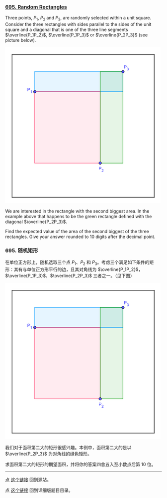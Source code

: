 ### [695. Random Rectangles](https://projecteuler.net/problem=695)

Three points, $P_1$, $P_2$ and $P_3$, are randomly selected within a unit square. Consider the three rectangles with sides parallel to the sides of the unit square and a diagonal that is one of the three line segments $\overline{P_1P_2}$, $\overline{P_1P_3}$ or $\overline{P_2P_3}$ (see picture below).

![](images/p695_randrect.png)

We are interested in the rectangle with the second biggest area. In the example above that happens to be the green rectangle defined with the diagonal $\overline{P_2P_3}$.

Find the expected value of the area of the second biggest of the three rectangles. Give your answer rounded to 10 digits after the decimal point.

### 695. 随机矩形

在单位正方形上，随机选取三个点 $P_1$、$P_2$ 和 $P_3$。考虑三个满足如下条件的矩形：其有与单位正方形平行的边，且其对角线为 $\overline{P_1P_2}$，$\overline{P_1P_3}$，$\overline{P_2P_3}$ 三者之一。（见下图）

![](images/p695_randrect.png)

我们对于面积第二大的矩形很感兴趣。本例中，面积第二大的是以 $\overline{P_2P_3}$ 为对角线的绿色矩形。

求面积第二大的矩形的期望面积，并将你的答案四舍五入至小数点后第 10 位。

---

点 [这个链接](https://fsy-juruo.github.io/pe-chinese-translation/) 回到源站。

点 [这个链接](https://fsy-juruo.github.io/pe-chinese-translation/detailed_content_archives.html) 回到详细版题目目录。
